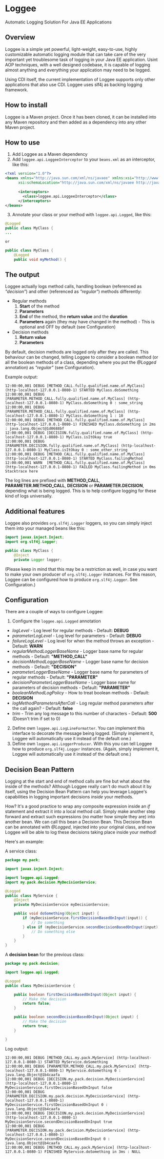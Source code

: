 Loggee
======

Automatic Logging Solution For Java EE Applications

Overview
--------

Loggee is a simple yet powerful, light-weight, easy-to-use, highly customizable automatic logging module that can take
care of the very important yet troublesome task of logging in your Java EE application.
Usint AOP techniques, with a well designed codebase, it is capable of logging almost anything and everything your
application may need to be logged.

Using CDI itself, the current implementation of Loggee supports only other applications that also use CDI.
Loggee uses slf4j as backing logging framework.

How to install
--------------

Loggee is a Maven project. Once it has been cloned, it can be installed into any Maven repository and then added
as a dependency into any other Maven project.

How to use
----------

1. Add Loggee as a Maven dependency
2. Add ```loggee.api.LoggeeInterceptor``` to your ```beans.xml``` as an interceptor, like this:
```xml
<?xml version="1.0"?>
<beans xmlns="http://java.sun.com/xml/ns/javaee" xmlns:xsi="http://www.w3.org/2001/XMLSchema-instance"
      xsi:schemaLocation="http://java.sun.com/xml/ns/javaee http://java.sun.com/xml/ns/javaee/beans_1_0.xsd">
  
      <interceptors>
        <class>loggee.api.LoggeeInterceptor</class>
      </interceptors>
</beans>
```
3. Annotate your class or your method with ```loggee.api.Logged```, like this:
  ```java
  @Logged
  public class MyClass {
  ...

  or

  public class MyClass {
      @Logged
      public void myMethod() {
  ```

The output
----------

Loggee actually logs method calls, handling boolean (referenced as _"decision"_) and other (referenced as _"regular"_)
methods differently:
  - Regular methods
    1. __Start__ of the method
    2. __Parameters__
    3. __End__ of the method, the __return value__ and the __duration__
    4. __Parameters__ again (they may have changed in the method) - This is optional and OFF by default (see Configuration)
  - Decision methods
    1. __Return value__
    2. __Parameters__
    
By default, decision methods are logged only after they are called. This behaviour can be changed, telling Loggee to
consider a boolean method (or all the boolean methods of a class, depending where you put the _@Logged_ annotation)
as _"regular"_ (see Configuration).

Example output:

```
12:00:00,001 DEBUG [METHOD_CALL.fully.qualified.name.of.MyClass] (http-localhost-127.0.0.1-8080-1) STARTED MyClass.doSomething
12:00:00,001 DEBUG [PARAMETER.METHOD_CALL.fully.qualified.name.of.MyClass] (http-localhost-127.0.0.1-8080-1) MyClass.doSomething 0 : some_string
12:00:00,001 DEBUG [PARAMETER.METHOD_CALL.fully.qualified.name.of.MyClass] (http-localhost-127.0.0.1-8080-1) MyClass.doSomething 1 : 10
12:00:00,001 DEBUG [METHOD_CALL.fully.qualified.name.of.MyClass] (http-localhost-127.0.0.1-8080-1) FINISHED MyClass.doSomething in 2ms : java.lang.Object@1d0688bf
12:00:00,001 DEBUG [DECISION.fully.qualified.name.of.MyClass] (http-localhost-127.0.0.1-8080-1) MyClass.isItOkay true
12:00:00,001 DEBUG [PARAMETER.DECISION.fully.qualified.name.of.MyClass] (http-localhost-127.0.0.1-8080-1) MyClass.isItOkay 0 : some_other_string
12:00:00,001 DEBUG [METHOD_CALL.fully.qualified.name.of.MyClass] (http-localhost-127.0.0.1-8080-1) STARTED MyClass.failingMethod
12:00:00,001 WARN  [METHOD_CALL.fully.qualified.name.of.MyClass] (http-localhost-127.0.0.1-8080-1) FAILED MyClass.failingMethod in 0ms
Stacktrace here
```

The log lines are prefixed with __METHOD_CALL__, __PARAMETER.METHOD_CALL__, __DECISION__ or __PARAMETER.DECISION__,
depending what is being logged. This is to help configure logging for these kind of logs universally.

Additional features
-------------------

Loggee also provides ```org.slf4j.Logger``` loggers, so you can simply inject them into your managed beans like this:

```java
import javax.inject.Inject;
import org.slf4j.Logger;

public class MyClass {
    @Inject
    private Logger logger;
```

(Please keep in mind that this may be a restriction as well, in case you want to make your own producer of
```org.slf4j.Logger``` instances. For this reason, Loggee can be configured how to produce ```org.slf4j.Logger```.
See Configuration.)

Configuration
-------------

There are a couple of ways to configure Loggee:

1. Configure the ```loggee.api.Logged``` annotation
  - _logLevel_ - Log level for regular methods - Default: __DEBUG__
  - _parameterLogLevel_ - Log level for parameters - Default: __DEBUG__
  - _failureLogLevel_ - Log level for when the method throws an exception - Default: __WARN__
  - _regularMethodLoggerBaseName_ - Logger base name for regular methods - Default: __"METHOD_CALL"__
  - _decisionMethodLoggerBaseName_ - Logger base name for decision methods - Default: __"DECISION"__
  - _parameterLoggerBaseName_ - Logger base name for parameters of regular methods - Default: __"PARAMETER"__
  - _decisionParameterLoggerBaseName_ - Logger base name for parameters of decision methods - Default: __"PARAMETER"__
  - _booleanMethodLogPolicy_ - How to treat boolean methods - Default: __DECISION__
  - _logMethodParametersAfterCall_ - Log regular method parameters after the call again? - Default: __false__
  - _trim_ - Trim any log message to this number of characters - Default: __500__ (Doesn't trim if set to 0)
2. Define own ```loggee.api.LogLineFormatter```.
  You can implement this interface to decorate the message being logged. (Simply implement it, Loggee will automatically
  use it instead of the default one.)
3. Define own ```loggee.api.LoggerProducer```.
  With this you can tell Loggee how to produce ```org.slf4j.Logger``` instances. (Again, simply implement it, Loggee will automatically
  use it instead of the default one.)

Decision Bean Pattern
---------------------

Logging at the start and end of method calls are fine but what about the inside of the methods? Although Loggee really
can't do much about it by itself, using the Decision Bean Pattern can help you leverage Loggee's capabilities in logging
important decisions _inside_ your methods.

How? It's a good practice to wrap any composite expression inside an _if_ statement and extract it into a local method
call. Simply make another step forward and extract such expressions (no matter how simple they are) into another bean.
We can call this bean a Decision Bean. This Decision Bean can be annotated with _@Logged_, injected into your original
class, and now Loggee will be able to log these decisions taking place inside your method!

Here's an example:

A service class:
```java
package my.pack;

import javax.inject.Inject;

import loggee.api.Logged;
import my.pack.decision.MyDecisionService;

@Logged
public class MyService {
    @Inject
    private MyDecisionService myDecisionService;

    public void doSomething(Object input) {
        if (myDecisionService.firstDecisionBasedOnInput(input)) {
            // Do something
        } else if (myDecisionService.secondDecisionBasedOnInput(input)) {
            // Do something else
        }
    }
}
```

A __decision bean__ for the previous class:
```java
package my.pack.decision;

import loggee.api.Logged;

@Logged
public class MyDecisionService {

    public boolean firstDecisionBasedOnInput(Object input) {
        // Make the decision
        return false;
    }

    public boolean secondDecisionBasedOnInput(Object input) {
        // Make the decision
        return true;
    }

}
```

Log output:

```
12:00:00,001 DEBUG [METHOD_CALL.my.pack.MyService] (http-localhost-127.0.0.1-8080-1) STARTED MyService.doSomething
12:00:00,001 DEBUG [PARAMETER.METHOD_CALL.my.pack.MyService] (http-localhost-127.0.0.1-8080-1) MyService.doSomething 0 : java.lang.Object@1b4caafa
12:00:00,001 DEBUG [DECISION.my.pack.decision.MyDecisionService] (http-localhost-127.0.0.1-8080-1) MyDecisionService.firstDecisionBasedOnInput false
12:00:00,001 DEBUG [PARAMETER.DECISION.my.pack.decision.MyDecisionService] (http-localhost-127.0.0.1-8080-1) MyDecisionService.firstDecisionBasedOnInput 0 : java.lang.Object@1b4caafa
12:00:00,001 DEBUG [DECISION.my.pack.decision.MyDecisionService] (http-localhost-127.0.0.1-8080-1) MyDecisionService.secondDecisionBasedOnInput true
12:00:00,001 DEBUG [PARAMETER.DECISION.my.pack.decision.MyDecisionService] (http-localhost-127.0.0.1-8080-1) MyDecisionService.secondDecisionBasedOnInput 0 : java.lang.Object@1b4caafa
12:00:00,001 DEBUG [METHOD_CALL.my.pack.MyService] (http-localhost-127.0.0.1-8080-1) FINISHED MyService.doSomething in 3ms : NULL
```




